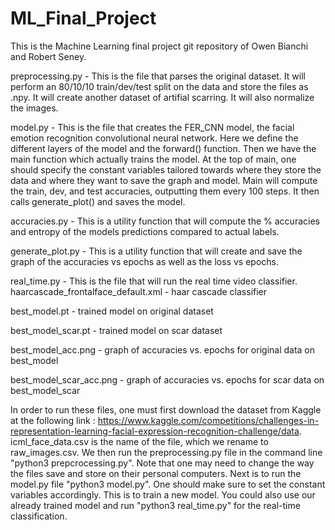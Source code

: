 # ML_Final_Project

This is the Machine Learning final project git repository of Owen Bianchi and Robert Seney.

preprocessing.py - This is the file that parses the original dataset.  It will perform an 80/10/10 train/dev/test split on the data and store the files as .npy.  It will create another dataset of artifial scarring.  It will also normalize the images.

model.py - This is the file that creates the FER_CNN model, the facial emotion recognition convolutional neural network.  Here we define the different layers of the model and the forward() function.  Then we have the main function which actually trains the model.  At the top of main, one should specify the constant variables tailored towards where they store the data and where they want to save the graph and model.  Main will compute the train, dev, and test accuracies, outputting them every 100 steps.  It then calls generate_plot() and saves the model.

accuracies.py - This is a utility function that will compute the % accuracies and entropy of the models predictions compared to actual labels.

generate_plot.py - This is a utility function that will create and save the graph of the accuracies vs epochs as well as the loss vs epochs.

real_time.py - This is the file that will run the real time video classifier.
haarcascade_frontalface_default.xml - haar cascade classifier

best_model.pt - trained model on original dataset

best_model_scar.pt - trained model on scar dataset

best_model_acc.png - graph of accuracies vs. epochs for original data on best_model

best_model_scar_acc.png - graph of accuracies vs. epochs for scar data on best_model_scar

In order to run these files, one must first download the dataset from Kaggle at the following link : https://www.kaggle.com/competitions/challenges-in-representation-learning-facial-expression-recognition-challenge/data.  icml_face_data.csv is the name of the file, which we rename to raw_images.csv.  We then run the preprocessing.py file in the command line "python3 prepcrocessing.py".  Note that one may need to change the way the files save and store on their personal computers.  Next is to run the model.py file "python3 model.py".  One should make sure to set the constant variables accordingly.  This is to train a new model. You could also use our already trained model and run "python3 real_time.py" for the real-time classification.

